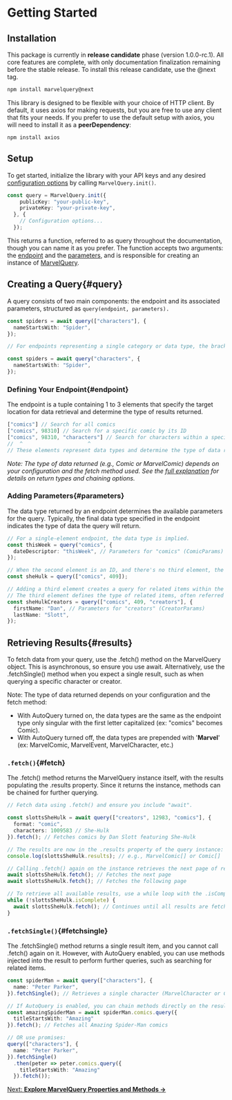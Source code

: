 # Getting Started

## Installation

This package is currently in **release candidate** phase (version 1.0.0-rc.1). All core features are complete, with only documentation finalization remaining before the stable release. To install this release candidate, use the @next tag.

```bash npm2yarn
npm install marvelquery@next
```

This library is designed to be flexible with your choice of HTTP client. By default, it uses axios for making requests, but you are free to use any client that fits your needs. If you prefer to use the default setup with axios, you will need to install it as a **peerDependency**:

```shell
npm install axios
```

## Setup

To get started, initialize the library with your API keys and any desired [configuration options](#config) by calling `MarvelQuery.init()`.

```ts
const query = MarvelQuery.init({
    publicKey: "your-public-key",
    privateKey: "your-private-key",
  }, {
    // Configuration options...
  });
```

This returns a function, referred to as query throughout the documentation, though you can name it as you prefer. The function accepts two arguments: the [endpoint](#endpoint) and the [parameters](api-parameters.md), and is responsible for creating an instance of [MarvelQuery](#marvelquery).

## Creating a Query{#query}

A query consists of two main components: the endpoint and its associated parameters, structured as `query(endpoint, parameters).`

```ts
const spiders = await query(["characters"], {
  nameStartsWith: "Spider",
});

// For endpoints representing a single category or data type, the brackets can be omitted:

const spiders = await query("characters", {
  nameStartsWith: "Spider",
});
```

### Defining Your Endpoint{#endpoint}

The endpoint is a tuple containing 1 to 3 elements that specify the target location for data retrieval and determine the type of results returned.

```ts
["comics"] // Search for all comics
["comics", 98310] // Search for a specific comic by its ID
["comics", 98310, "characters"] // Search for characters within a specific comic
//  ^                     ^
// These elements represent data types and determine the type of data returned by the API.
```

*Note: The type of data returned (e.g., Comic or MarvelComic) depends on your configuration and the fetch method used.*
*See the [full explanation](#fetch-methods) for details on return types and chaining options.*

### Adding Parameters{#parameters}

The data type returned by an endpoint determines the available parameters for the query. Typically, the final data type specified in the endpoint indicates the type of data the query will return.

```ts
// For a single-element endpoint, the data type is implied.
const thisWeek = query("comics", {
  dateDescriptor: "thisWeek", // Parameters for "comics" (ComicParams)
});

// When the second element is an ID, and there's no third element, the endpoint refers to a single item and does not require additional parameters.
const sheHulk = query(["comics", 409]);

// Adding a third element creates a query for related items within the resource specified by the first two elements.
// The third element defines the type of related items, often referred to as a collection.
const sheHulkCreators = query(["comics", 409, "creators"], {
  firstName: "Dan", // Parameters for "creators" (CreatorParams)
  lastName: "Slott",
});
```

## Retrieving Results{#results}

To fetch data from your query, use the .fetch() method on the MarvelQuery object. This is asynchronous, so ensure you use await. Alternatively, use the .fetchSingle() method when you expect a single result, such as when querying a specific character or creator.

Note: The type of data returned depends on your configuration and the fetch method:

- With AutoQuery turned on, the data types are the same as the endpoint type only singular with the first letter capitalized (ex: "comics" becomes Comic).
- With AutoQuery turned off, the data types are prepended with '**Marvel**' (ex: MarvelComic, MarvelEvent, MarvelCharacter, etc.)

### `.fetch()`{#fetch}

The .fetch() method returns the MarvelQuery instance itself, with the results populating the .results property. Since it returns the instance, methods can be chained for further querying.

```ts
// Fetch data using .fetch() and ensure you include "await".

const slottsSheHulk = await query(["creators", 12983, "comics"], {
  format: "comic",
  characters: 1009583 // She-Hulk
}).fetch(); // Fetches comics by Dan Slott featuring She-Hulk

// The results are now in the .results property of the query instance:
console.log(slottsSheHulk.results); // e.g., MarvelComic[] or Comic[]

// Calling .fetch() again on the instance retrieves the next page of results:
await slottsSheHulk.fetch(); // Fetches the next page
await slottsSheHulk.fetch(); // Fetches the following page

// To retrieve all available results, use a while loop with the .isComplete property:
while (!slottsSheHulk.isComplete) {
  await slottsSheHulk.fetch(); // Continues until all results are fetched
}
```

### `.fetchSingle()`{#fetchsingle}

The .fetchSingle() method returns a single result item, and you cannot call .fetch() again on it. However, with AutoQuery enabled, you can use methods injected into the result to perform further queries, such as searching for related items.

```ts
const spiderMan = await query(["characters"], {
  name: "Peter Parker",
}).fetchSingle(); // Retrieves a single character (MarvelCharacter or Character)

// If AutoQuery is enabled, you can chain methods directly on the result:
const amazingSpiderMan = await spiderMan.comics.query({
  titleStartsWith: "Amazing"
}).fetch(); // Fetches all Amazing Spider-Man comics

// OR use promises:
query(["characters"], {
  name: "Peter Parker",
}).fetchSingle()
  .then(peter => peter.comics.query({
    titleStartsWith: "Amazing"
  }).fetch());
```

[Next: **Explore MarvelQuery Properties and Methods →**](autoquery.md)

